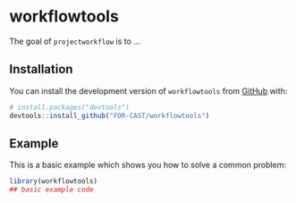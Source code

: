 # workflowtools

<!-- badges: start -->
<!-- badges: end -->

The goal of `projectworkflow` is to ...

## Installation

You can install the development version of `workflowtools` from [GitHub](https://github.com/) with:

``` r
# install.packages("devtools")
devtools::install_github("FOR-CAST/workflowtools")
```

## Example

This is a basic example which shows you how to solve a common problem:

``` r
library(workflowtools)
## basic example code
```
